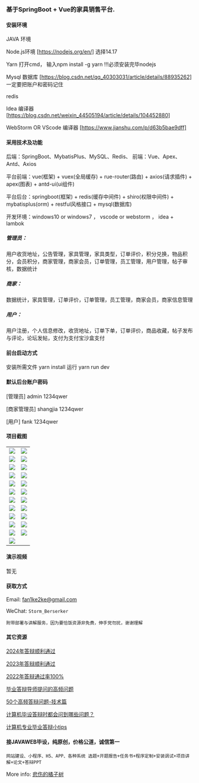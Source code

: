 ### 基于SpringBoot + Vue的家具销售平台.

#### 安装环境

JAVA 环境 

Node.js环境 [https://nodejs.org/en/] 选择14.17

Yarn 打开cmd， 输入npm install -g yarn !!!必须安装完毕nodejs

Mysql 数据库 [https://blog.csdn.net/qq_40303031/article/details/88935262] 一定要把账户和密码记住

redis

Idea 编译器 [https://blog.csdn.net/weixin_44505194/article/details/104452880]

WebStorm OR VScode 编译器 [https://www.jianshu.com/p/d63b5bae9dff]

#### 采用技术及功能

后端：SpringBoot、MybatisPlus、MySQL、Redis、
前端：Vue、Apex、Antd、Axios

平台前端：vue(框架) + vuex(全局缓存) + rue-router(路由) + axios(请求插件) + apex(图表)  + antd-ui(ui组件)

平台后台：springboot(框架) + redis(缓存中间件) + shiro(权限中间件) + mybatisplus(orm) + restful风格接口 + mysql(数据库)

开发环境：windows10 or windows7 ， vscode or webstorm ， idea + lambok

##### 管理员： 
用户收货地址，公告管理，家具管理，家具类型，订单评价，积分兑换，物品积分，会员积分，商家管理，商家会员，订单管理，员工管理，用户管理，帖子审核，数据统计

##### 商家： 
数据统计，家具管理，订单评价，订单管理，员工管理，商家会员，商家信息管理

##### 用户：
用户注册，个人信息修改，收货地址，订单下单，订单评价，商品收藏，帖子发布与评论，论坛发帖，支付为支付宝沙盒支付


#### 前台启动方式
安装所需文件 yarn install 
运行 yarn run dev

#### 默认后台账户密码
[管理员]
admin
1234qwer

[商家管理员]
shangjia
1234qwer

[用户]
fank
1234qwer

#### 项目截图

|  |  |
|---------------------|---------------------|
| ![](https://fank-bucket-oss.oss-cn-beijing.aliyuncs.com/img/1725153101917.png) | ![](https://fank-bucket-oss.oss-cn-beijing.aliyuncs.com/img/1725153580458.png) |
| ![](https://fank-bucket-oss.oss-cn-beijing.aliyuncs.com/img/1725154173768.png) | ![](https://fank-bucket-oss.oss-cn-beijing.aliyuncs.com/img/1725153562930.png) |
| ![](https://fank-bucket-oss.oss-cn-beijing.aliyuncs.com/img/1725153939901.png) | ![](https://fank-bucket-oss.oss-cn-beijing.aliyuncs.com/img/1725153548220.png) |
| ![](https://fank-bucket-oss.oss-cn-beijing.aliyuncs.com/img/1725153905308.png) | ![](https://fank-bucket-oss.oss-cn-beijing.aliyuncs.com/img/1725153504617.png) |
| ![](https://fank-bucket-oss.oss-cn-beijing.aliyuncs.com/img/1725153879407.png) | ![](https://fank-bucket-oss.oss-cn-beijing.aliyuncs.com/img/1725153468723.png) |
| ![](https://fank-bucket-oss.oss-cn-beijing.aliyuncs.com/img/1725153810745.png) | ![](https://fank-bucket-oss.oss-cn-beijing.aliyuncs.com/img/1725153450030.png) |
| ![](https://fank-bucket-oss.oss-cn-beijing.aliyuncs.com/img/1725153782847.png) | ![](https://fank-bucket-oss.oss-cn-beijing.aliyuncs.com/img/1725153434742.png) |
| ![](https://fank-bucket-oss.oss-cn-beijing.aliyuncs.com/img/1725153747060.png) | ![](https://fank-bucket-oss.oss-cn-beijing.aliyuncs.com/img/1725153415062.png) |
| ![](https://fank-bucket-oss.oss-cn-beijing.aliyuncs.com/img/1725153672982.png) | ![](https://fank-bucket-oss.oss-cn-beijing.aliyuncs.com/img/1725153404097.png) |
| ![](https://fank-bucket-oss.oss-cn-beijing.aliyuncs.com/img/1725153652662.png) | ![](https://fank-bucket-oss.oss-cn-beijing.aliyuncs.com/img/1725153362753.png) |
| ![](https://fank-bucket-oss.oss-cn-beijing.aliyuncs.com/img/1725153632512.png) | ![](https://fank-bucket-oss.oss-cn-beijing.aliyuncs.com/img/1725153310432.png) |
| ![](https://fank-bucket-oss.oss-cn-beijing.aliyuncs.com/img/1725153603322.png) |


#### 演示视频

暂无

#### 获取方式

Email: fan1ke2ke@gmail.com

WeChat: `Storm_Berserker`

`附带部署与讲解服务，因为要恰饭资源非免费，伸手党勿扰，谢谢理解`

#### 其它资源

[2024年答辩顺利通过](https://berserker287.github.io/2024/06/06/2024%E5%B9%B4%E7%AD%94%E8%BE%A9%E9%A1%BA%E5%88%A9%E9%80%9A%E8%BF%87/)

[2023年答辩顺利通过](https://berserker287.github.io/2023/06/14/2023%E5%B9%B4%E7%AD%94%E8%BE%A9%E9%A1%BA%E5%88%A9%E9%80%9A%E8%BF%87/)

[2022年答辩通过率100%](https://berserker287.github.io/2022/05/25/%E9%A1%B9%E7%9B%AE%E4%BA%A4%E6%98%93%E8%AE%B0%E5%BD%95/)

[毕业答辩导师提问的高频问题](https://berserker287.github.io/2023/06/13/%E6%AF%95%E4%B8%9A%E7%AD%94%E8%BE%A9%E5%AF%BC%E5%B8%88%E6%8F%90%E9%97%AE%E7%9A%84%E9%AB%98%E9%A2%91%E9%97%AE%E9%A2%98/)

[50个高频答辩问题-技术篇](https://berserker287.github.io/2023/06/13/50%E4%B8%AA%E9%AB%98%E9%A2%91%E7%AD%94%E8%BE%A9%E9%97%AE%E9%A2%98-%E6%8A%80%E6%9C%AF%E7%AF%87/)

[计算机毕设答辩时都会问到哪些问题？](https://www.zhihu.com/question/31020988)

[计算机专业毕业答辩小tips](https://zhuanlan.zhihu.com/p/145911029)

#### 接JAVAWEB毕设，纯原创，价格公道，诚信第一

`网站建设、小程序、H5、APP、各种系统 选题+开题报告+任务书+程序定制+安装调试+项目讲解+论文+答辩PPT`

More info: [悲伤的橘子树](https://berserker287.github.io/)
